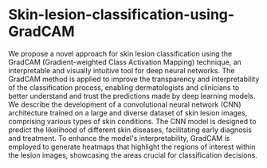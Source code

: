 # Skin-lesion-classification-using-GradCAM

We propose a novel approach for skin lesion classification using the GradCAM
(Gradient-weighted Class Activation Mapping) technique, an interpretable and visually
intuitive tool for deep neural networks. The GradCAM method is applied to improve the
transparency and interpretability of the classification process, enabling dermatologists
and clinicians to better understand and trust the predictions made by deep learning
models. We describe the development of a convolutional neural network (CNN)
architecture trained on a large and diverse dataset of skin lesion images, comprising
various types of skin conditions. The CNN model is designed to predict the likelihood
of different skin diseases, facilitating early diagnosis and treatment. To enhance the
model's interpretability, GradCAM is employed to generate heatmaps that highlight the
regions of interest within the lesion images, showcasing the areas crucial for
classification decisions.
